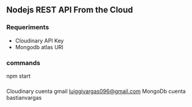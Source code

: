 ## Nodejs REST API From the Cloud

### Requeriments

- Cloudinary API Key
- Mongodb atlas URI

### commands

npm start


###

Cloudinary cuenta gmail luiggivargas096@gmail.com
MongoDb cuenta bastianvargas
